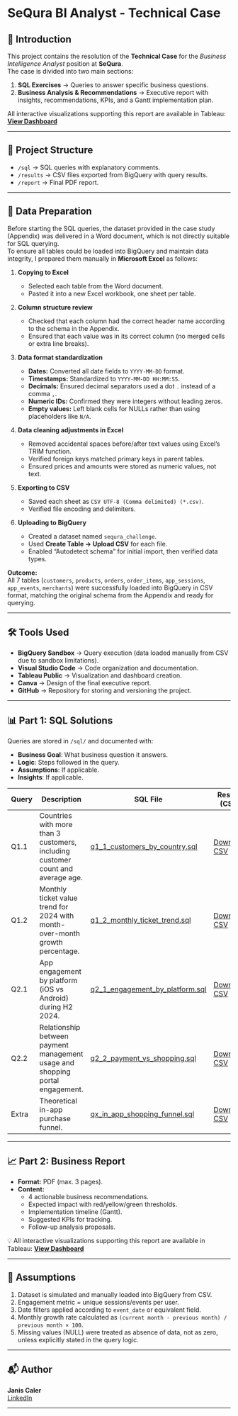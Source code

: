 # SeQura BI Analyst - Technical Case

## 📌 Introduction
This project contains the resolution of the **Technical Case** for the *Business Intelligence Analyst* position at **SeQura**.  
The case is divided into two main sections:
1. **SQL Exercises** → Queries to answer specific business questions.
2. **Business Analysis & Recommendations** → Executive report with insights, recommendations, KPIs, and a Gantt implementation plan.

All interactive visualizations supporting this report are available in Tableau: [**View Dashboard**](https://public.tableau.com/app/profile/.janiscaler93/viz/Challenge_17547380028760/Dashboard1)

---

## 📂 Project Structure
- `/sql` → SQL queries with explanatory comments.  
- `/results` → CSV files exported from BigQuery with query results.  
- `/report` → Final PDF report.  

---

## 📂 Data Preparation
Before starting the SQL queries, the dataset provided in the case study (Appendix) was delivered in a Word document, which is not directly suitable for SQL querying.  
To ensure all tables could be loaded into BigQuery and maintain data integrity, I prepared them manually in **Microsoft Excel** as follows:  

1. **Copying to Excel**  
   - Selected each table from the Word document.  
   - Pasted it into a new Excel workbook, one sheet per table.  

2. **Column structure review**  
   - Checked that each column had the correct header name according to the schema in the Appendix.  
   - Ensured that each value was in its correct column (no merged cells or extra line breaks).  

3. **Data format standardization**  
   - **Dates:** Converted all date fields to `YYYY-MM-DD` format.  
   - **Timestamps:** Standardized to `YYYY-MM-DD HH:MM:SS`.  
   - **Decimals:** Ensured decimal separators used a dot `.` instead of a comma `,`.  
   - **Numeric IDs:** Confirmed they were integers without leading zeros.  
   - **Empty values:** Left blank cells for NULLs rather than using placeholders like `N/A`.  

4. **Data cleaning adjustments in Excel**  
   - Removed accidental spaces before/after text values using Excel’s TRIM function.  
   - Verified foreign keys matched primary keys in parent tables.  
   - Ensured prices and amounts were stored as numeric values, not text.  

5. **Exporting to CSV**  
   - Saved each sheet as `CSV UTF-8 (Comma delimited) (*.csv)`.  
   - Verified file encoding and delimiters.  

6. **Uploading to BigQuery**  
   - Created a dataset named `sequra_challenge`.  
   - Used **Create Table → Upload CSV** for each file.  
   - Enabled “Autodetect schema” for initial import, then verified data types.

**Outcome:**  
All 7 tables (`customers`, `products`, `orders`, `order_items`, `app_sessions`, `app_events`, `merchants`) were successfully loaded into BigQuery in CSV format, matching the original schema from the Appendix and ready for querying.  

---

## 🛠 Tools Used
- **BigQuery Sandbox** → Query execution (data loaded manually from CSV due to sandbox limitations).
- **Visual Studio Code** → Code organization and documentation.
- **Tableau Public** → Visualization and dashboard creation.
- **Canva** → Design of the final executive report.
- **GitHub** → Repository for storing and versioning the project.

---

## 📊 Part 1: SQL Solutions

Queries are stored in `/sql/` and documented with:
- **Business Goal**: What business question it answers.
- **Logic**: Steps followed in the query.
- **Assumptions**: If applicable.
- **Insights**: If applicable.

| Query | Description | SQL File | Results (CSV) |
|-------|-------------|----------|---------------|
| Q1.1  | Countries with more than 3 customers, including customer count and average age. | [q1_1_customers_by_country.sql](./:sql/q1_1_customers_by_country.sql) | [Download CSV](./:results/q1_1_customers_by_country.csv) |
| Q1.2  | Monthly ticket value trend for 2024 with month-over-month growth percentage. | [q1_2_monthly_ticket_trend.sql](./:sql/q1_2_monthly_ticket_trend.sql) | [Download CSV](./:results/q1_2_monthly_ticket_trend.csv) |
| Q2.1  | App engagement by platform (iOS vs Android) during H2 2024. | [q2_1_engagement_by_platform.sql](./:sql/q2_1_engagement_by_platform.sql) | [Download CSV](./:results/q2_1_engagement_by_platform.csv) |
| Q2.2  | Relationship between payment management usage and shopping portal engagement. | [q2_2_payment_vs_shopping.sql](./:sql/q2_2_payment_vs_shopping.sql) | [Download CSV](./:results/q2_2_payment_vs_portal.csv) |
| Extra | Theoretical in-app purchase funnel. | [qx_in_app_shopping_funnel.sql](./:sql/qx_in_app_shopping_funnel.sql) | [Download CSV](./:results/qx_in_app_shopping_funnel.csv) |


---

## 📈 Part 2: Business Report
- **Format:** PDF (max. 3 pages).  
- **Content:**  
  - 4 actionable business recommendations.  
  - Expected impact with red/yellow/green thresholds.  
  - Implementation timeline (Gantt).  
  - Suggested KPIs for tracking.  
  - Follow-up analysis proposals.  

💡 All interactive visualizations supporting this report are available in Tableau: [**View Dashboard**](https://public.tableau.com/app/profile/.janiscaler93/viz/Challenge_17547380028760/Dashboard1)

---

## 📝 Assumptions
1. Dataset is simulated and manually loaded into BigQuery from CSV.
2. Engagement metric = unique sessions/events per user.
3. Date filters applied according to `event_date` or equivalent field.
4. Monthly growth rate calculated as `(current month - previous month) / previous month × 100`.
5. Missing values (NULL) were treated as absence of data, not as zero, unless explicitly stated in the query logic.

---

## 📬 Author
**Janis Caler**  
[LinkedIn](https://www.linkedin.com/in/janis-caler-281005b9/)

---
